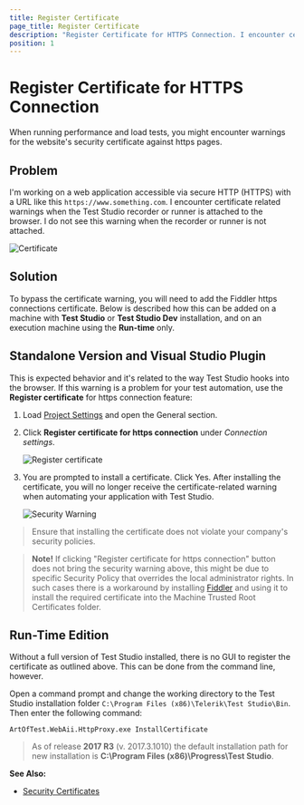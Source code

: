 ```yaml
---
title: Register Certificate
page_title: Register Certificate
description: "Register Certificate for HTTPS Connection. I encounter certificate-related warnings when the Test Studio recorder or runner is attached to the browser. Load Test cannot navigate to the desired page due to security warning certificate error"
position: 1
---
```

# Register Certificate for HTTPS Connection

When running performance and load tests, you might encounter warnings for the website's security certificate against https pages.

## Problem

I'm working on a web application accessible via secure HTTP (HTTPS) with a URL like this `https://www.something.com`. I encounter certificate related warnings when the Test Studio recorder or runner is attached to the browser. I do not see this warning when the recorder or runner is not attached.

![Certificate][1]

## Solution

To bypass the certificate warning, you will need to add the Fiddler https connections certificate. Below is described how this can be added on a machine with __Test Studio__ or __Test Studio Dev__ installation, and on an execution machine using the __Run-time__ only.

[1]: /img/knowledge-base/project-configuration-kb/register-certificate/fig1.png
[2]: /img/knowledge-base/project-configuration-kb/register-certificate/fig2.png
[3]: /img/knowledge-base/project-configuration-kb/register-certificate/fig3.png

## Standalone Version and Visual Studio Plugin

This is expected behavior and it's related to the way Test Studio hooks into the browser. If this warning is a problem for your test automation, use the **Register certificate** for https connection feature:

1. Load <a href="/features/project-settings/overview" target="_blank">Project Settings</a> and open the General section.

2. Click **Register certificate for https connection** under *Connection settings*.

	![Register certificate][2]

3. You are prompted to install a certificate. Click Yes. After installing the certificate, you will no longer receive the certificate-related warning when automating your application with Test Studio.

	![Security Warning][3]

> Ensure that installing the certificate does not violate your company's security policies.</br>

> **Note!**  If clicking "Register certificate for https connection" button does not bring the security warning above, this might be due to specific Security Policy that overrides the local administrator rights. In such cases there is a workaround by installing <a href="http://www.telerik.com/fiddler" target="_blank">Fiddler</a> and using it to install the required certificate into the Machine Trusted Root Certificates folder.

## Run-Time Edition

Without a full version of Test Studio installed, there is no GUI to register the certificate as outlined above. This can be done from the command line, however.

Open a command prompt and change the working directory to the Test Studio installation folder `C:\Program Files (x86)\Telerik\Test Studio\Bin`. Then enter the following command:

```
ArtOfTest.WebAii.HttpProxy.exe InstallCertificate
```

> As of release **2017 R3** (v. 2017.3.1010) the default installation path for new installation is **C:\Program Files (x86)\Progress\Test Studio**.

**See Also:**

* <a href="/knowledge-base/test-automation-kb/security-certificates" target="_blank">Security Certificates</a>
